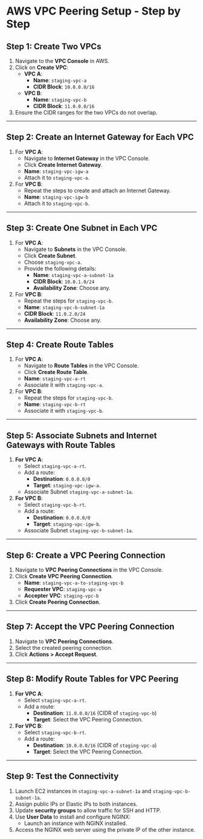 # AWS VPC Peering Setup - Step by Step

## Step 1: Create Two VPCs
1. Navigate to the **VPC Console** in AWS.
2. Click on **Create VPC**:
   - **VPC A**:
     - **Name**: `staging-vpc-a`
     - **CIDR Block**: `10.0.0.0/16`
   - **VPC B**:
     - **Name**: `staging-vpc-b`
     - **CIDR Block**: `11.0.0.0/16`
3. Ensure the CIDR ranges for the two VPCs do not overlap.

---

## Step 2: Create an Internet Gateway for Each VPC
1. For **VPC A**:
   - Navigate to **Internet Gateway** in the VPC Console.
   - Click **Create Internet Gateway**.
   - **Name**: `staging-vpc-igw-a`
   - Attach it to `staging-vpc-a`.
2. For **VPC B**:
   - Repeat the steps to create and attach an Internet Gateway.
   - **Name**: `staging-vpc-igw-b`
   - Attach it to `staging-vpc-b`.

---

## Step 3: Create One Subnet in Each VPC
1. For **VPC A**:
   - Navigate to **Subnets** in the VPC Console.
   - Click **Create Subnet**.
   - Choose `staging-vpc-a`.
   - Provide the following details:
     - **Name**: `staging-vpc-a-subnet-1a`
     - **CIDR Block**: `10.0.1.0/24`
     - **Availability Zone**: Choose any.
2. For **VPC B**:
   - Repeat the steps for `staging-vpc-b`.
   - **Name**: `staging-vpc-b-subnet-1a`
   - **CIDR Block**: `11.0.2.0/24`
   - **Availability Zone**: Choose any.

---

## Step 4: Create Route Tables
1. For **VPC A**:
   - Navigate to **Route Tables** in the VPC Console.
   - Click **Create Route Table**.
   - **Name**: `staging-vpc-a-rt`
   - Associate it with `staging-vpc-a`.
2. For **VPC B**:
   - Repeat the steps for `staging-vpc-b`.
   - **Name**: `staging-vpc-b-rt`
   - Associate it with `staging-vpc-b`.

---

## Step 5: Associate Subnets and Internet Gateways with Route Tables
1. **For VPC A**:
   - Select `staging-vpc-a-rt`.
   - Add a route:
     - **Destination**: `0.0.0.0/0`
     - **Target**: `staging-vpc-igw-a`.
   - Associate Subnet `staging-vpc-a-subnet-1a`.
2. **For VPC B**:
   - Select `staging-vpc-b-rt`.
   - Add a route:
     - **Destination**: `0.0.0.0/0`
     - **Target**: `staging-vpc-igw-b`.
   - Associate Subnet `staging-vpc-b-subnet-1a`.

---

## Step 6: Create a VPC Peering Connection
1. Navigate to **VPC Peering Connections** in the VPC Console.
2. Click **Create VPC Peering Connection**.
   - **Name**: `staging-vpc-a-to-staging-vpc-b`
   - **Requester VPC**: `staging-vpc-a`
   - **Accepter VPC**: `staging-vpc-b`
3. Click **Create Peering Connection**.

---

## Step 7: Accept the VPC Peering Connection
1. Navigate to **VPC Peering Connections**.
2. Select the created peering connection.
3. Click **Actions > Accept Request**.

---

## Step 8: Modify Route Tables for VPC Peering
1. **For VPC A**:
   - Select `staging-vpc-a-rt`.
   - Add a route:
     - **Destination**: `11.0.0.0/16` (CIDR of `staging-vpc-b`)
     - **Target**: Select the VPC Peering Connection.
2. **For VPC B**:
   - Select `staging-vpc-b-rt`.
   - Add a route:
     - **Destination**: `10.0.0.0/16` (CIDR of `staging-vpc-a`)
     - **Target**: Select the VPC Peering Connection.

---

## Step 9: Test the Connectivity
1. Launch EC2 instances in `staging-vpc-a-subnet-1a` and `staging-vpc-b-subnet-1a`.
2. Assign public IPs or Elastic IPs to both instances.
3. Update **security groups** to allow traffic for SSH and HTTP.
4. Use **User Data** to install and configure NGINX:
   - Launch an instance with NGINX installed.
5. Access the NGINX web server using the private IP of the other instance.
